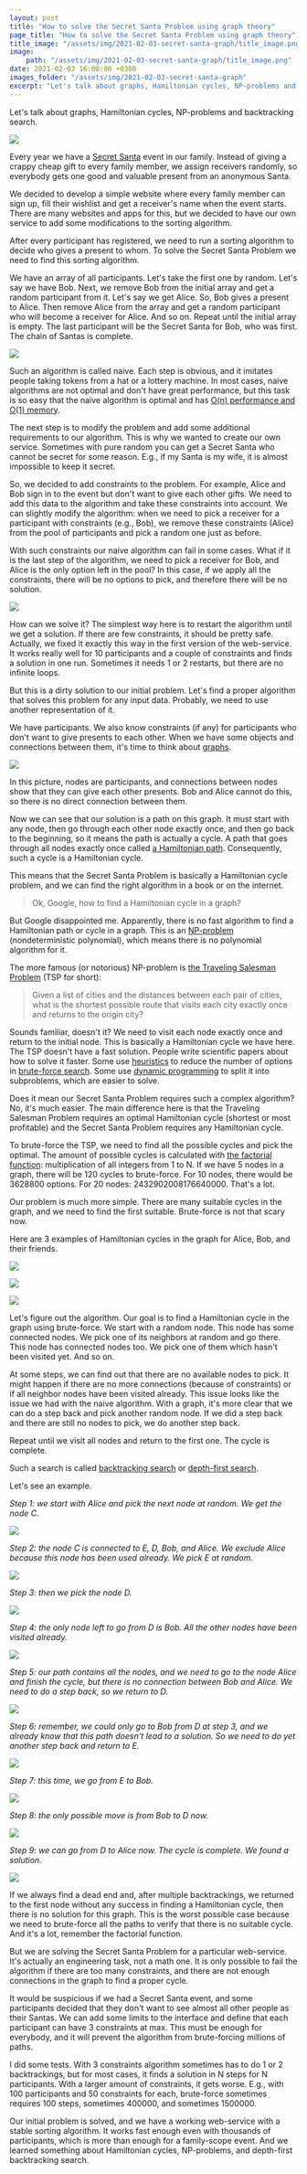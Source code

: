 ```yaml
---
layout: post
title: "How to solve the Secret Santa Problem using graph theory"
page_title: "How to solve the Secret Santa Problem using graph theory"
title_image: "/assets/img/2021-02-03-secret-santa-graph/title_image.png"
image:
    path: "/assets/img/2021-02-03-secret-santa-graph/title_image.png"
date: 2021-02-03 16:00:00 +0300
images_folder: "/assets/img/2021-02-03-secret-santa-graph"
excerpt: "Let's talk about graphs, Hamiltonian cycles, NP-problems and backtracking search."
---
```

Let's talk about graphs, Hamiltonian cycles, NP-problems and backtracking search.

![]({{page.images_folder}}/title_image.png)

Every year we have a [Secret Santa](https://en.wikipedia.org/wiki/Secret_Santa) event in our family. Instead of giving a crappy cheap gift to every family member, we assign receivers randomly, so everybody gets one good and valuable present from an anonymous Santa.

We decided to develop a simple website where every family member can sign up, fill their wishlist and get a receiver's name when the event starts. There are many websites and apps for this, but we decided to have our own service to add some modifications to the sorting algorithm.

After every participant has registered, we need to run a sorting algorithm to decide who gives a present to whom. To solve the Secret Santa Problem we need to find this sorting algorithm.

We have an array of all participants. Let's take the first one by random. Let's say we have Bob. Next, we remove Bob from the initial array and get a random participant from it. Let's say we get Alice. So, Bob gives a present to Alice. Then remove Alice from the array and get a random participant who will become a receiver for Alice. And so on. Repeat until the initial array is empty. The last participant will be the Secret Santa for Bob, who was first. The chain of Santas is complete.

![]({{page.images_folder}}/naive_solution.png)

Such an algorithm is called naive. Each step is obvious, and it imitates people taking tokens from a hat or a lottery machine. In most cases, naive algorithms are not optimal and don't have great performance, but this task is so easy that the naive algorithm is optimal and has [O(n) performance and O(1) memory](https://en.wikipedia.org/wiki/Big_O_notation).

The next step is to modify the problem and add some additional requirements to our algorithm. This is why we wanted to create our own service. Sometimes with pure random you can get a Secret Santa who cannot be secret for some reason. E.g., if my Santa is my wife, it is almost impossible to keep it secret.

So, we decided to add constraints to the problem. For example, Alice and Bob sign in to the event but don't want to give each other gifts. We need to add this data to the algorithm and take these constraints into account. We can slightly modify the algorithm: when we need to pick a receiver for a participant with constraints (e.g., Bob), we remove these constraints (Alice) from the pool of participants and pick a random one just as before.

With such constraints our naive algorithm can fail in some cases. What if it is the last step of the algorithm, we need to pick a receiver for Bob, and Alice is the only option left in the pool? In this case, if we apply all the constraints, there will be no options to pick, and therefore there will be no solution.

![]({{page.images_folder}}/no_solution.png)

How can we solve it? The simplest way here is to restart the algorithm until we get a solution. If there are few constraints, it should be pretty safe. Actually, we fixed it exactly this way in the first version of the web-service. It works really well for 10 participants and a couple of constraints and finds a solution in one run. Sometimes it needs 1 or 2 restarts, but there are no infinite loops.

But this is a dirty solution to our initial problem. Let's find a proper algorithm that solves this problem for any input data. Probably, we need to use another representation of it.

We have participants. We also know constraints (if any) for participants who don't want to give presents to each other. When we have some objects and connections between them, it's time to think about [graphs](https://en.wikipedia.org/wiki/Graph_theory).

![]({{page.images_folder}}/graph.png)

In this picture, nodes are participants, and connections between nodes show that they can give each other presents. Bob and Alice cannot do this, so there is no direct connection between them.

Now we can see that our solution is a path on this graph. It must start with any node, then go through each other node exactly once, and then go back to the beginning, so it means the path is actually a cycle. A path that goes through all nodes exactly once called [a Hamiltonian path](https://en.wikipedia.org/wiki/Hamiltonian_path). Consequently, such a cycle is a Hamiltonian cycle.

This means that the Secret Santa Problem is basically a Hamiltonian cycle problem, and we can find the right algorithm in a book or on the internet.

> Ok, Google, how to find a Hamiltonian cycle in a graph?

But Google disappointed me. Apparently, there is no fast algorithm to find a Hamiltonian path or cycle in a graph. This is an [NP-problem](https://en.wikipedia.org/wiki/NP_(complexity)) (nondeterministic polynomial), which means there is no polynomial algorithm for it.

The more famous (or notorious) NP-problem is [the Traveling Salesman Problem](https://en.wikipedia.org/wiki/Travelling_salesman_problem) (TSP for short):

> Given a list of cities and the distances between each pair of cities, what is the shortest possible route that visits each city exactly once and returns to the origin city?

Sounds familiar, doesn't it? We need to visit each node exactly once and return to the initial node. This is basically a Hamiltonian cycle we have here. The TSP doesn't have a fast solution. People write scientific papers about how to solve it faster. Some use [heuristics](https://en.wikipedia.org/wiki/Heuristic_(computer_science)) to reduce the number of options in [brute-force search](https://en.wikipedia.org/wiki/Brute-force_search). Some use [dynamic programming](https://en.wikipedia.org/wiki/Dynamic_programming) to split it into subproblems, which are easier to solve.

Does it mean our Secret Santa Problem requires such a complex algorithm? No, it's much easier. The main difference here is that the Traveling Salesman Problem requires an optimal Hamiltonian cycle (shortest or most profitable) and the Secret Santa Problem requires any Hamiltonian cycle.

To brute-force the TSP, we need to find all the possible cycles and pick the optimal. The amount of possible cycles is calculated with [the factorial function](https://en.wikipedia.org/wiki/Factorial): multiplication of all integers from 1 to N. If we have 5 nodes in a graph, there will be 120 cycles to brute-force. For 10 nodes, there would be 3628800 options. For 20 nodes: 2432902008176640000. That's a lot.

Our problem is much more simple. There are many suitable cycles in the graph, and we need to find the first suitable. Brute-force is not that scary now.

Here are 3 examples of Hamiltonian cycles in the graph for Alice, Bob, and their friends.

![]({{page.images_folder}}/cycle_example_1.png)

![]({{page.images_folder}}/cycle_example_2.png)

![]({{page.images_folder}}/cycle_example_3.png)

Let's figure out the algorithm. Our goal is to find a Hamiltonian cycle in the graph using brute-force. We start with a random node. This node has some connected nodes. We pick one of its neighbors at random and go there. This node has connected nodes too. We pick one of them which hasn't been visited yet. And so on.

At some steps, we can find out that there are no available nodes to pick. It might happen if there are no more connections (because of constraints) or if all neighbor nodes have been visited already. This issue looks like the issue we had with the naive algorithm. With a graph, it's more clear that we can do a step back and pick another random node. If we did a step back and there are still no nodes to pick, we do another step back.

Repeat until we visit all nodes and return to the first one. The cycle is complete.

Such a search is called [backtracking search](https://en.wikipedia.org/wiki/Backtracking) or [depth-first search](https://en.wikipedia.org/wiki/Depth-first_search).

Let's see an example.

*Step 1: we start with Alice and pick the next node at random. We get the node C.*

![]({{page.images_folder}}/alg_step_1.png)

*Step 2: the node C is connected to E, D, Bob, and Alice. We exclude Alice because this node has been used already. We pick E at random.*

![]({{page.images_folder}}/alg_step_2.png)

*Step 3: then we pick the node D.*

![]({{page.images_folder}}/alg_step_3.png)

*Step 4: the only node left to go from D is Bob. All the other nodes have been visited already.*

![]({{page.images_folder}}/alg_step_4.png)

*Step 5: our path contains all the nodes, and we need to go to the node Alice and finish the cycle, but there is no connection between Bob and Alice. We need to do a step back, so we return to D.*

![]({{page.images_folder}}/alg_step_5.png)

*Step 6: remember, we could only go to Bob from D at step 3, and we already know that this path doesn't lead to a solution. So we need to do yet another step back and return to E.*

![]({{page.images_folder}}/alg_step_6.png)

*Step 7: this time, we go from E to Bob.*

![]({{page.images_folder}}/alg_step_7.png)

*Step 8: the only possible move is from Bob to D now.*

![]({{page.images_folder}}/alg_step_8.png)

*Step 9: we can go from D to Alice now. The cycle is complete. We found a solution.*

![]({{page.images_folder}}/alg_step_9.png)

If we always find a dead end and, after multiple backtrackings, we returned to the first node without any success in finding a Hamiltonian cycle, then there is no solution for this graph. This is the worst possible case because we need to brute-force all the paths to verify that there is no suitable cycle. And it's a lot, remember the factorial function.

But we are solving the Secret Santa Problem for a particular web-service. It's actually an engineering task, not a math one. It is only possible to fail the algorithm if there are too many constraints, and there are not enough connections in the graph to find a proper cycle.

It would be suspicious if we had a Secret Santa event, and some participants decided that they don't want to see almost all other people as their Santas. We can add some limits to the interface and define that each participant can have 3 constraints at max. This must be enough for everybody, and it will prevent the algorithm from brute-forcing millions of paths.

I did some tests. With 3 constraints algorithm sometimes has to do 1 or 2 backtrackings, but for most cases, it finds a solution in N steps for N participants. With a larger amount of constraints, it gets worse. E.g., with 100 participants and 50 constraints for each, brute-force sometimes requires 100 steps, sometimes 400000, and sometimes 1500000.

Our initial problem is solved, and we have a working web-service with a stable sorting algorithm. It works fast enough even with thousands of participants, which is more than enough for a family-scope event. And we learned something about Hamiltonian cycles, NP-problems, and depth-first backtracking search.
